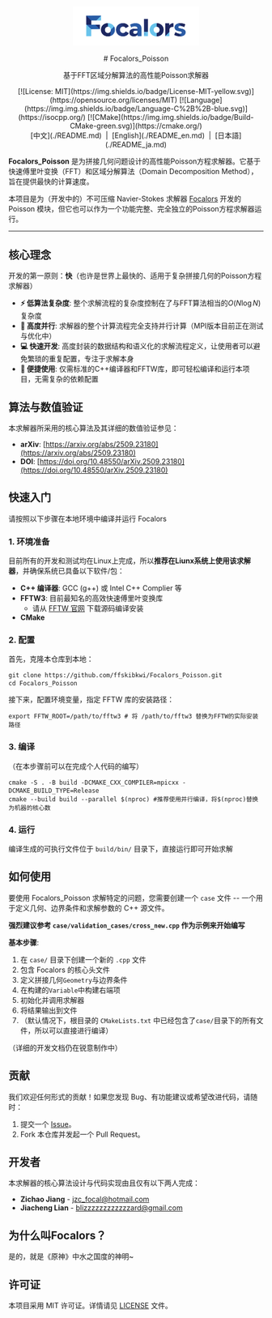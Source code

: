
<p align="center">
  <img src="Focalors_logo.png" alt="Focalors Logo" width="250"/>
</p>
<div align="center">
  # Focalors_Poisson

  基于FFT区域分解算法的高性能Poisson求解器

</div>
<div align="center">
  [![License: MIT](https://img.shields.io/badge/License-MIT-yellow.svg)](https://opensource.org/licenses/MIT)
  [![Language](https://img.img.shields.io/badge/Language-C%2B%2B-blue.svg)](https://isocpp.org/)
  [![CMake](https://img.img.shields.io/badge/Build-CMake-green.svg)](https://cmake.org/)
</div>
<div align="center">
  [中文](./README.md)&nbsp;&nbsp;|&nbsp;&nbsp;[English](./README_en.md)&nbsp;&nbsp;|&nbsp;&nbsp;[日本語](./README_ja.md)
</div>

**Focalors_Poisson** 是为拼接几何问题设计的高性能Poisson方程求解器。它基于快速傅里叶变换（FFT）和区域分解算法（Domain Decomposition Method），旨在提供最快的计算速度。

本项目是为（开发中的）不可压缩 Navier-Stokes 求解器 [Focalors]() 开发的 Poisson 模块，但它也可以作为一个功能完整、完全独立的Poisson方程求解器运行。

---

## 核心理念

开发的第一原则：**快**（也许是世界上最快的、适用于复杂拼接几何的Poisson方程求解器）

*   **⚡️ 低算法复杂度**: 整个求解流程的复杂度控制在了与FFT算法相当的$O\left(N \log N\right)$复杂度
*   **🚀 高度并行**: 求解器的整个计算流程完全支持并行计算（MPI版本目前正在测试与优化中）
*   **💻 快速开发**: 高度封装的数据结构和语义化的求解流程定义，让使用者可以避免繁琐的重复配置，专注于求解本身
*   **🔧 便捷使用**: 仅需标准的C++编译器和FFTW库，即可轻松编译和运行本项目，无需复杂的依赖配置

## 算法与数值验证

本求解器所采用的核心算法及其详细的数值验证参见：

*   **arXiv**: [https://arxiv.org/abs/2509.23180](https://arxiv.org/abs/2509.23180)
*   **DOI**: [https://doi.org/10.48550/arXiv.2509.23180](https://doi.org/10.48550/arXiv.2509.23180)

## 快速入门

请按照以下步骤在本地环境中编译并运行 Focalors

### 1. 环境准备

目前所有的开发和测试均在Linux上完成，所以**推荐在Liunx系统上使用该求解器**，并确保系统已具备以下软件/包：

*   **C++ 编译器**: GCC (g++) 或 Intel C++ Complier 等
*   **FFTW3**: 目前最知名的高效快速傅里叶变换库
    *   请从 [FFTW 官网](http://www.fftw.org/download.html) 下载源码编译安装
*   **CMake**

### 2. 配置

首先，克隆本仓库到本地：
```shell
git clone https://github.com/ffskibkwi/Focalors_Poisson.git
cd Focalors_Poisson
```

接下来，配置环境变量，指定 FFTW 库的安装路径：
```shell
export FFTW_ROOT=/path/to/fftw3 # 将 /path/to/fftw3 替换为FFTW的实际安装路径
```

### 3. 编译
（在本步骤前可以在完成个人代码的编写）

```shell
cmake -S . -B build -DCMAKE_CXX_COMPILER=mpicxx -DCMAKE_BUILD_TYPE=Release
cmake --build build --parallel $(nproc) #推荐使用并行编译，将$(nproc)替换为机器的核心数
```

### 4. 运行

编译生成的可执行文件位于 `build/bin/` 目录下，直接运行即可开始求解

## 如何使用

要使用 Focalors_Poisson 求解特定的问题，您需要创建一个 `case` 文件 -- 一个用于定义几何、边界条件和求解参数的 C++ 源文件。

**强烈建议参考 `case/validation_cases/cross_new.cpp` 作为示例来开始编写**

**基本步骤**:
1.  在 `case/` 目录下创建一个新的 `.cpp` 文件
2.  包含 Focalors 的核心头文件
3.  定义拼接几何`Geometry`与边界条件
4.  在构建的`Variable`中构建右端项
5.  初始化并调用求解器
6.  将结果输出到文件
7.  （默认情况下，根目录的 `CMakeLists.txt` 中已经包含了`case/`目录下的所有文件，所以可以直接进行编译）

（详细的开发文档仍在锐意制作中）

## 贡献

我们欢迎任何形式的贡献！如果您发现 Bug、有功能建议或希望改进代码，请随时：
1.  提交一个 [Issue](https://github.com/your-username/Focalors/issues)。
2.  Fork 本仓库并发起一个 Pull Request。

## 开发者

本求解器的核心算法设计与代码实现由且仅有以下两人完成：

*   **Zichao Jiang** - [jzc_focal@hotmail.com](mailto:jzc_focal@hotmail.com)
*   **Jiacheng Lian** - [blizzzzzzzzzzzzard@gmail.com](mailto:blizzzzzzzzzzzzard@gmail.com)

## 为什么叫Focalors？
是的，就是《原神》中水之国度的神明~

## 许可证

本项目采用 MIT 许可证。详情请见 [LICENSE](LICENSE) 文件。